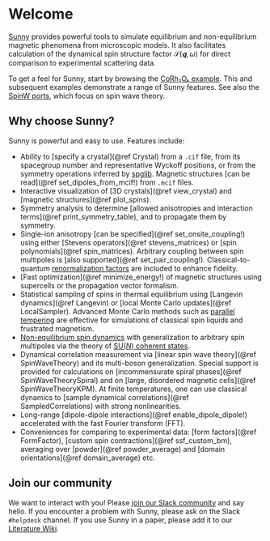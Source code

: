 # Welcome

[Sunny](https://github.com/SunnySuite/Sunny.jl/) provides powerful tools to
simulate equilibrium and non-equilibrium magnetic phenomena from microscopic
models. It also facilitates calculation of the dynamical spin structure factor
$\mathcal{S}(𝐪,ω)$ for direct comparison to experimental scattering data.

To get a feel for Sunny, start by browsing the [CoRh₂O₄ example](@ref "1. Spin
wave simulations of CoRh₂O₄"). This and subsequent examples demonstrate a range
of Sunny features. See also the [SpinW ports](@ref "SW01 - FM Heisenberg
chain"), which focus on spin wave theory.

## Why choose Sunny?

Sunny is powerful and easy to use. Features include:

- Ability to [specify a crystal](@ref Crystal) from a `.cif` file, from its
  spacegroup number and representative Wyckoff positions, or from the symmetry
  operations inferred by [spglib](https://github.com/spglib/spglib). Magnetic
  structures [can be read](@ref set_dipoles_from_mcif!) from `.mcif` files.
- Interactive visualization of [3D crystals](@ref view_crystal) and [magnetic
  structures](@ref plot_spins).
- Symmetry analysis to determine [allowed anisotropies and interaction
  terms](@ref print_symmetry_table), and to propagate them by symmetry.
- Single-ion anisotropy [can be specified](@ref set_onsite_coupling!) using
  either [Stevens operators](@ref stevens_matrices) or [spin polynomials](@ref
  spin_matrices). Arbitrary coupling between spin multipoles is [also
  supported](@ref set_pair_coupling!). Classical-to-quantum [renormalization
  factors](@ref "Interaction Renormalization") are included to enhance fidelity.
- [Fast optimization](@ref minimize_energy!) of magnetic structures using
  supercells or the propagation vector formalism.
- Statistical sampling of spins in thermal equilibrium using [Langevin
  dynamics](@ref Langevin) or [local Monte Carlo updates](@ref LocalSampler).
  Advanced Monte Carlo methods such as [parallel
  tempering](https://github.com/SunnySuite/Sunny.jl/tree/main/examples/extra/Advanced_MC)
  are effective for simulations of classical spin liquids and frustrated
  magnetism.
- [Non-equilibrium spin dynamics](@ref "6. Dynamical quench into CP² skyrmion
  liquid") with generalization to arbitrary spin multipoles via the theory of
  [SU(_N_) coherent states](https://arxiv.org/abs/2209.01265).
- Dynamical correlation measurement via [linear spin wave theory](@ref
  SpinWaveTheory) and its multi-boson generalization. Special support is
  provided for calculations on [incommensurate spiral phases](@ref
  SpinWaveTheorySpiral) and on [large, disordered magnetic cells](@ref
  SpinWaveTheoryKPM). At finite temperatures, one can use classical dynamics to
  [sample dynamical correlations](@ref SampledCorrelations) with strong
  nonlinearities.
- Long-range [dipole-dipole interactions](@ref enable_dipole_dipole!)
  accelerated with the fast Fourier transform (FFT).
- Conveniences for comparing to experimental data: [form factors](@ref
  FormFactor), [custom spin contractions](@ref ssf_custom_bm), averaging over
  [powder](@ref powder_average) and [domain orientations](@ref domain_average)
  etc.

## Join our community

We want to interact with you! Please [join our Slack
community](https://join.slack.com/t/sunny-users/shared_invite/zt-1otxwwko6-LzPtp7Fazkjx2XEqfgKqtA)
and say hello. If you encounter a problem with Sunny, please ask on the Slack
`#helpdesk` channel. If you use Sunny in a paper, please add it to our
[Literature Wiki](https://github.com/SunnySuite/Sunny.jl/wiki/Sunny-literature).
